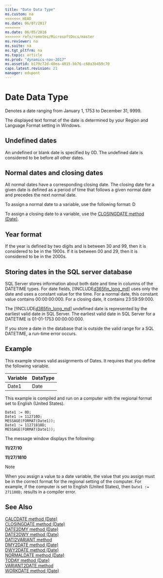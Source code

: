 ```yaml
---
title: "Date Data Type"
ms.custom: na
<<<<<<< HEAD
ms.date: 06/07/2017
=======
ms.date: 06/05/2016
>>>>>>> refs/remotes/MicrosoftDocs/master
ms.reviewer: na
ms.suite: na
ms.tgt_pltfrm: na
ms.topic: article
ms.prod: "dynamics-nav-2017"
ms.assetid: b179c72d-48ea-4015-bb76-c60a3b459c70
caps.latest.revision: 21
manager: edupont
---
```

# Date Data Type
Denotes a date ranging from January 1, 1753 to December 31, 9999.  
  
The displayed text format of the date is determined by your Region and Language Format setting in Windows.  
  
## Undefined dates  
 An undefined or blank date is specified by 0D. The undefined date is considered to be before all other dates.  
  
## Normal dates and closing dates  
 All normal dates have a corresponding closing date. The closing date for a given date is defined as a period of time that follows a given normal date and precedes the next normal date.  
  
 To assign a normal date to a variable, use the following format: <MMDDYY>D  
  
 To assign a closing date to a variable, use the [CLOSINGDATE method (Date)](../methods/devenv-closingdate-method-date.md).  
  
## Year format  
 If the year is defined by two digits and is between 30 and 99, then it is considered to be in the 1900s. If it is between 00 and 29, then it is considered to be in the 2000s.  
  
## Storing dates in the SQL server database  
 SQL Server stores information about both date and time in columns of the DATETIME types. For date fields, [!INCLUDE[d365fin_long_md](../includes/d365fin_long_md.md)] uses only the date and uses a constant value for the time. For a normal date, this constant value contains 00:00:00:000. For a closing date, it contains 23:59:59:000.  
  
 The [!INCLUDE[d365fin_long_md](../includes/d365fin_long_md.md)] undefined date is represented by the earliest valid date in SQL Server. The earliest valid date in SQL Server for a DATETIME is 01-01-1753 00:00:00:000.  
  
 If you store a date in the database that is outside the valid range for a SQL DATETIME, a run-time error occurs.  
  
## Example  
 This example shows valid assignments of Dates. It requires that you define the following variable.  
  
|Variable|DataType|  
|--------------|--------------|  
|Date1|Date|  
  
 This example is compiled and run on a computer with the regional format set to English (United States).   

```  
Date1 := 0D;  
Date1 := 112710D;  
MESSAGE(FORMAT(Date1));  
Date1 := 11271810D;  
MESSAGE(FORMAT(Date1));  
```  
  
 The message window displays the following:  
  
 **11/27/10**  
  
 **11/27/1810**  
  
> [!NOTE]  
>  When you assign a value to a date variable, the value that you assign must be in the correct format for the regional setting of the computer. For example, if the computer is set to English (United States), then `Date1 := 271108D;` results in a compiler error.  
  
<!-- Removed for 2017 ## Changes from Previous Versions of Microsoft Dynamics NAV  
 This topic has been updated to specify the SQL Server requirement for the earliest DateTime rather than the internal [!INCLUDE[navnow](includes/navnow_md.md)] date. In SQL Server, the earliest DateTime is January 1, 1753, 00:00:00.000. [!INCLUDE[navnow](includes/navnow_md.md)] can handle dates as early as January 3, 0001, but such dates cannot be stored in the database. --> 
  
## See Also  
 [CALCDATE method (Date)](../methods/devenv-calcdate-method-date.md)   
 [CLOSINGDATE method (Date)](../methods/devenv-closingdate-method-date.md)   
 [DATE2DMY method (Date)](../methods/devenv-date2dmy-method-date.md)   
 [DATE2DWY method (Date)](../methods/devenv-date2dwy-method-date.md)   
 [DATI2VARIANT method](../methods/devenv-dati2variant-method.md)   
 [DMY2DATE method (Date)](../methods/devenv-dmy2date-method-date.md)   
 [DWY2DATE method (Date)](../methods/devenv-dwy2date-method-date.md)   
 [NORMALDATE method (Date)](../methods/devenv-normaldate-method-date.md)   
 [TODAY method (Date)](../methods/devenv-today-method-date.md)   
 [VARIANT2DATE method](../methods/devenv-variant2date-method.md)   
 [WORKDATE method (Date)](../methods/devenv-workdate-method-date.md)